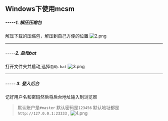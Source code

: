 ## Windows下使用mcsm
##### -----1. 解压压缩包 
解压下载的压缩包，解压到自己方便的位置
![2.png](https://i.loli.net/2019/06/17/5d068f7d62dca98910.png)

------------


##### -----2. 启动bat 
打开文件夹并启动,选择`启动.bat`
![3.png](https://i.loli.net/2019/06/17/5d068f7c5de5e18593.png)

------------


##### ----- 3. 登入后台
记好用户名和密码然后将后台地址输入到浏览器
> 默认账户是`#master`  默认密码是`123456`
> 默认地址都是`http://127.0.0.1:23333` ,
![4.png](https://i.loli.net/2019/06/17/5d071d258caf525915.png)
